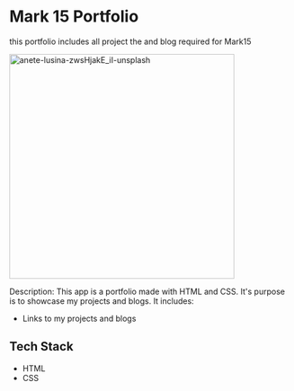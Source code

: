 # Mark 15 Portfolio
 this portfolio includes all project the and blog required for Mark15 
 
 <img src="https://user-images.githubusercontent.com/86553695/191792181-36fa4062-00ea-4d37-b030-a5353d48d719.jpg" alt="anete-lusina-zwsHjakE_iI-unsplash" width="400"/>

Description: This app is a portfolio made with HTML and CSS. It's purpose is to showcase my projects and blogs. It includes:
* Links to my projects and blogs
 
 ## Tech Stack
 - HTML
 - CSS
